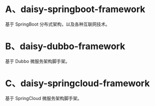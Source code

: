 # A、daisy-springboot-framework

基于 SpringBoot 分布式架构，以及各种互联网技术。

# B、daisy-dubbo-framework

基于 Dubbo 微服务架构脚手架。

# C、daisy-springcloud-framework

基于 SpringCloud 微服务架构脚手架。
